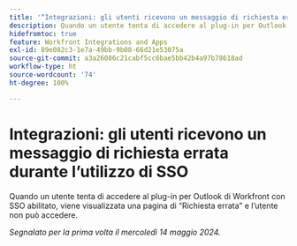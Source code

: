 ```yaml
---
title: '“Integrazioni: gli utenti ricevono un messaggio di richiesta errata durante l’utilizzo di SSO”'
description: Quando un utente tenta di accedere al plug-in per Outlook di Workfront con SSO abilitato, viene visualizzata una pagina di Richiesta errata e l’utente non può autenticarsi.
hidefromtoc: true
feature: Workfront Integrations and Apps
exl-id: 89e082c3-1e7a-49bb-9b08-66d21e53075a
source-git-commit: a3a26086c21cabf5cc6bae5bb42b4a97b78618ad
workflow-type: ht
source-wordcount: '74'
ht-degree: 100%

---
```


# Integrazioni: gli utenti ricevono un messaggio di richiesta errata durante l’utilizzo di SSO

Quando un utente tenta di accedere al plug-in per Outlook di Workfront con SSO abilitato, viene visualizzata una pagina di “Richiesta errata” e l’utente non può accedere.

_Segnalato per la prima volta il mercoledì 14 maggio 2024._
